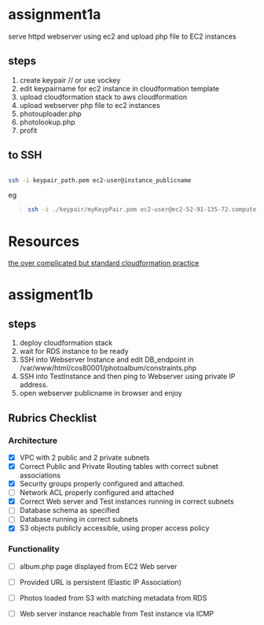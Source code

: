 # assignment1a

serve httpd webserver using ec2 and upload php file to EC2 instances 

## steps
1. create keypair // or use vockey
2. edit keypairname for ec2 instance in cloudformation template
3. upload cloudformation stack to aws cloudformation
4. upload webserver php file to ec2 instances
  1. photouploader.php
  2. photolookup.php
5. profit


## to SSH

```bash

ssh -i keypair_path.pem ec2-user@instance_publicname
```

eg
>```bash
>ssh -i ./keypair/myKeypPair.pem ec2-user@ec2-52-91-135-72.compute-1.amazonaws.com
>```


# Resources 

[the over complicated but standard cloudformation practice
](https://reflectoring.io/aws-cloudformation-deploy-docker-image/)


# assigment1b

## steps
1. deploy cloudformation stack
2. wait for RDS instance to be ready
3. SSH into Webserver Instance and edit DB_endpoint in /var/www/html/cos80001/photoalbum/constraints.php
4. SSH into TestInstance and then ping to Webserver using private IP address.
4. open webserver publicname in browser and enjoy

## Rubrics Checklist
### Architecture
- [X] VPC with 2 public and 2 private subnets
- [X] Correct Public and Private Routing tables with correct subnet associations
- [X] Security groups properly configured and attached.
- [ ] Network ACL properly configured and attached
- [X] Correct Web server and Test instances running in correct subnets
- [ ] Database schema as specified
- [ ] Database running in correct subnets
- [X] S3 objects publicly accessible, using proper access policy
### Functionality
- [ ] album.php page displayed from EC2 Web server
- [ ] Provided URL is persistent (Elastic IP Association)
- [ ] Photos loaded from S3 with matching metadata from RDS
- [ ] Web server instance reachable from Test instance via ICMP

